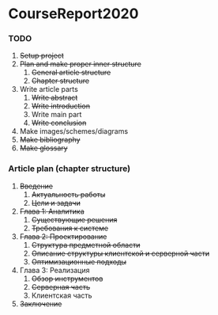 # CourseReport2020

### TODO

1. ~~Setup project~~
2. ~~Plan and make proper inner structure~~
   1. ~~General article structure~~
   2. ~~Chapter structure~~
3. Write article parts
   1. ~~Write abstract~~
   2. ~~Write introduction~~
   3. Write main part
   4. ~~Write conclusion~~
4. Make images/schemes/diagrams
5. ~~Make bibliography~~
6. ~~Make glossary~~

### Article plan (chapter structure)

1. ~~Введение~~
   1. ~~Актуальность работы~~
   2. ~~Цели и задачи~~
2. ~~Глава 1: Аналитика~~
   1. ~~Существующие решения~~
   2. ~~Требования к системе~~
3. ~~Глава 2: Проектирование~~
   1. ~~Структура предметной области~~
   2. ~~Описание структуры клиентской и серверной части~~
   3. ~~Оптимизационные подходы~~
4. Глава 3: Реализация
   1. ~~Обзор инструментов~~
   2. ~~Серверная часть~~
   3. Клиентская часть
5. ~~Заключение~~